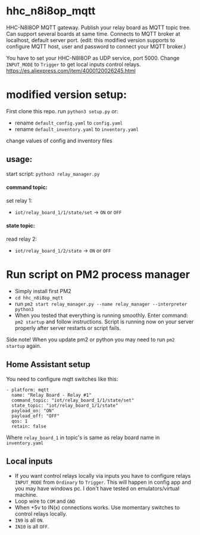 # hhc_n8i8op_mqtt
HHC-N8I8OP MQTT gateway. Publish your relay board as MQTT topic tree. Can support several boards at same time. Connects to MQTT broker at localhost, default server port. (edit: this modified version supports to configure MQTT host, user and password to connect your MQTT broker.)

You have to set your HHC-N8I8OP as UDP service, port 5000. Change ``INPUT_MODE`` to ``Trigger`` to get local inputs control relays.
https://es.aliexpress.com/item/4000120026245.html


# modified version setup:

First clone this repo.
run ``python3 setup.py`` or:
- rename ``default_config.yaml`` to ``config.yaml``
- rename ``default_inventory.yaml`` to ``inventory.yaml``

change values of config and inventory files


## usage:

start script: ``python3 relay_manager.py``



#### command topic:
set relay 1:
- ``iot/relay_board_1/1/state/set`` -> ``ON`` or ``OFF``


#### state topic:
read relay 2:
- ``iot/relay_board_1/2/state`` -> ``ON`` or ``OFF``


# Run script on PM2 process manager

- Simply install first PM2
- ``cd hhc_n8i8op_mqtt``
- run ``pm2 start relay_manager.py --name relay_manager --interpreter python3``
- When you tested that everything is running smoothly. Enter command: ``pm2 startup`` and follow instructions. Script is running now on your server properly after server restarts or script fails.

Side note! When you update pm2 or python you may need to run ``pm2 startup`` again.


## Home Assistant setup

You need to configure mqtt switches like this:
```
- platform: mqtt
  name: "Relay Board - Relay #1"
  command_topic: "iot/relay_board_1/1/state/set"
  state_topic: "iot/relay_board_1/1/state"
  payload_on: "ON"
  payload_off: "OFF"
  qos: 1
  retain: false
```

Where ``relay_board_1`` in topic's is same as relay board name in ``inventory.yaml``


## Local inputs

- If you want control relays locally via inputs you have to configure relays ``INPUT_MODE`` from ``Ordinary`` to ``Trigger``. This will happen in config app and you may have windows pc. I don't have tested on emulators/virtual machine.
- Loop wire to ``COM`` and ``GND``
- When +5v to IN(x) connections works. Use momentary switches to control relays locally.
- ``IN9`` is all ``ON``.
- ``IN10`` is all ``OFF``.
